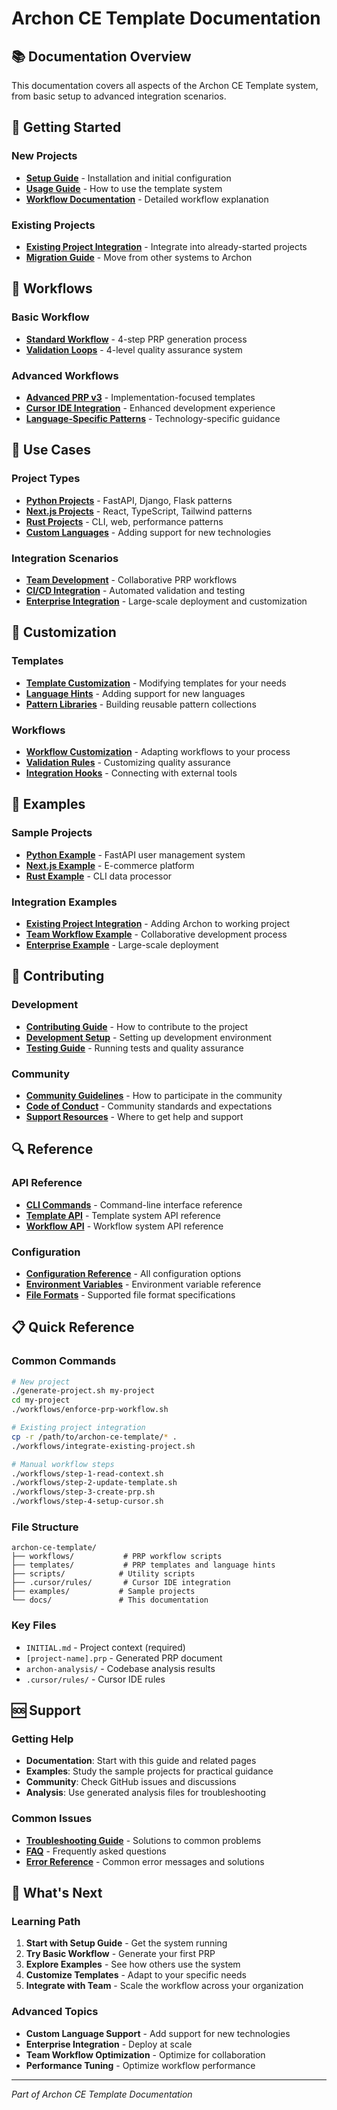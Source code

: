 # Archon CE Template Documentation

## 📚 Documentation Overview

This documentation covers all aspects of the Archon CE Template system, from basic setup to advanced integration scenarios.

## 🚀 Getting Started

### New Projects
- **[Setup Guide](setup.md)** - Installation and initial configuration
- **[Usage Guide](usage.md)** - How to use the template system
- **[Workflow Documentation](workflow.md)** - Detailed workflow explanation

### Existing Projects
- **[Existing Project Integration](existing-project-integration.md)** - Integrate into already-started projects
- **[Migration Guide](migration.md)** - Move from other systems to Archon

## 🔄 Workflows

### Basic Workflow
- **[Standard Workflow](workflow.md)** - 4-step PRP generation process
- **[Validation Loops](validation.md)** - 4-level quality assurance system

### Advanced Workflows
- **[Advanced PRP v3](advanced-prp-v3.md)** - Implementation-focused templates
- **[Cursor IDE Integration](cursor-integration.md)** - Enhanced development experience
- **[Language-Specific Patterns](language-patterns.md)** - Technology-specific guidance

## 🎯 Use Cases

### Project Types
- **[Python Projects](python-guide.md)** - FastAPI, Django, Flask patterns
- **[Next.js Projects](nextjs-guide.md)** - React, TypeScript, Tailwind patterns
- **[Rust Projects](rust-guide.md)** - CLI, web, performance patterns
- **[Custom Languages](custom-language.md)** - Adding support for new technologies

### Integration Scenarios
- **[Team Development](team-development.md)** - Collaborative PRP workflows
- **[CI/CD Integration](ci-cd-integration.md)** - Automated validation and testing
- **[Enterprise Integration](enterprise.md)** - Large-scale deployment and customization

## 🔧 Customization

### Templates
- **[Template Customization](customization.md)** - Modifying templates for your needs
- **[Language Hints](language-hints.md)** - Adding support for new languages
- **[Pattern Libraries](pattern-libraries.md)** - Building reusable pattern collections

### Workflows
- **[Workflow Customization](workflow-customization.md)** - Adapting workflows to your process
- **[Validation Rules](validation-rules.md)** - Customizing quality assurance
- **[Integration Hooks](integration-hooks.md)** - Connecting with external tools

## 📖 Examples

### Sample Projects
- **[Python Example](examples/python-example/)** - FastAPI user management system
- **[Next.js Example](examples/nextjs-example/)** - E-commerce platform
- **[Rust Example](examples/rust-example/)** - CLI data processor

### Integration Examples
- **[Existing Project Integration](examples/existing-project-integration/)** - Adding Archon to working project
- **[Team Workflow Example](examples/team-workflow/)** - Collaborative development process
- **[Enterprise Example](examples/enterprise-integration/)** - Large-scale deployment

## 🤝 Contributing

### Development
- **[Contributing Guide](../CONTRIBUTING.md)** - How to contribute to the project
- **[Development Setup](development-setup.md)** - Setting up development environment
- **[Testing Guide](testing.md)** - Running tests and quality assurance

### Community
- **[Community Guidelines](community.md)** - How to participate in the community
- **[Code of Conduct](code-of-conduct.md)** - Community standards and expectations
- **[Support Resources](support.md)** - Where to get help and support

## 🔍 Reference

### API Reference
- **[CLI Commands](cli-reference.md)** - Command-line interface reference
- **[Template API](template-api.md)** - Template system API reference
- **[Workflow API](workflow-api.md)** - Workflow system API reference

### Configuration
- **[Configuration Reference](config-reference.md)** - All configuration options
- **[Environment Variables](env-vars.md)** - Environment variable reference
- **[File Formats](file-formats.md)** - Supported file format specifications

## 📋 Quick Reference

### Common Commands
```bash
# New project
./generate-project.sh my-project
cd my-project
./workflows/enforce-prp-workflow.sh

# Existing project integration
cp -r /path/to/archon-ce-template/* .
./workflows/integrate-existing-project.sh

# Manual workflow steps
./workflows/step-1-read-context.sh
./workflows/step-2-update-template.sh
./workflows/step-3-create-prp.sh
./workflows/step-4-setup-cursor.sh
```

### File Structure
```
archon-ce-template/
├── workflows/           # PRP workflow scripts
├── templates/           # PRP templates and language hints
├── scripts/            # Utility scripts
├── .cursor/rules/       # Cursor IDE integration
├── examples/           # Sample projects
└── docs/               # This documentation
```

### Key Files
- `INITIAL.md` - Project context (required)
- `[project-name].prp` - Generated PRP document
- `archon-analysis/` - Codebase analysis results
- `.cursor/rules/` - Cursor IDE rules

## 🆘 Support

### Getting Help
- **Documentation**: Start with this guide and related pages
- **Examples**: Study the sample projects for practical guidance
- **Community**: Check GitHub issues and discussions
- **Analysis**: Use generated analysis files for troubleshooting

### Common Issues
- **[Troubleshooting Guide](troubleshooting.md)** - Solutions to common problems
- **[FAQ](faq.md)** - Frequently asked questions
- **[Error Reference](error-reference.md)** - Common error messages and solutions

## 🎯 What's Next

### Learning Path
1. **Start with Setup Guide** - Get the system running
2. **Try Basic Workflow** - Generate your first PRP
3. **Explore Examples** - See how others use the system
4. **Customize Templates** - Adapt to your specific needs
5. **Integrate with Team** - Scale the workflow across your organization

### Advanced Topics
- **Custom Language Support** - Add support for new technologies
- **Enterprise Integration** - Deploy at scale
- **Team Workflow Optimization** - Optimize for collaboration
- **Performance Tuning** - Optimize workflow performance

---

*Part of Archon CE Template Documentation*